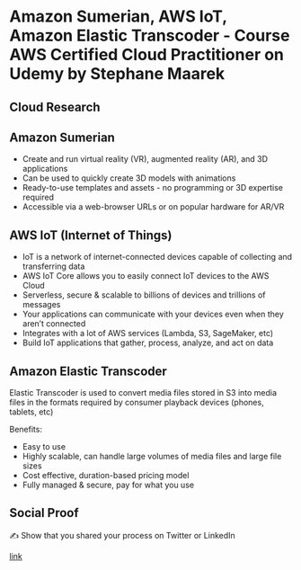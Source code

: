 # Amazon Sumerian, AWS IoT, Amazon Elastic Transcoder - Course AWS Certified Cloud Practitioner on Udemy by Stephane Maarek

## Cloud Research
## Amazon Sumerian
- Create and run virtual reality (VR), augmented reality (AR), and 3D applications
- Can be used to quickly create 3D models with animations
- Ready-to-use templates and assets - no programming or 3D expertise required
- Accessible via a web-browser URLs or on popular hardware for AR/VR

## AWS IoT (Internet of Things)
- IoT is a network of internet-connected devices capable of collecting and transferring data 
- AWS IoT Core allows you to easily connect IoT devices to the AWS Cloud
- Serverless, secure & scalable to billions of devices and trillions of messages
- Your applications can communicate with your devices even when they aren’t connected
- Integrates with a lot of AWS services (Lambda, S3, SageMaker, etc)
- Build IoT applications that gather, process, analyze, and act on data


## Amazon Elastic Transcoder
Elastic Transcoder is used to convert media files stored in S3 into media files in the formats required by consumer playback devices (phones, tablets, etc)

Benefits:
- Easy to use
- Highly scalable, can handle large volumes of media files and large file sizes
- Cost effective, duration-based pricing model
- Fully managed & secure, pay for what you use

## Social Proof

✍️ Show that you shared your process on Twitter or LinkedIn

[link](link)
